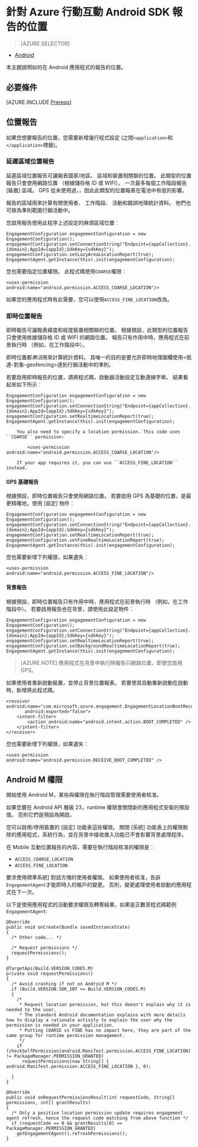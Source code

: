 <properties
    pageTitle="針對 Azure 行動互動 Android SDK 報告的位置"
    description="說明如何設定報表的 Azure 行動互動 Android SDK 的位置"
    services="mobile-engagement"
    documentationCenter="mobile"
    authors="piyushjo"
    manager="erikre"
    editor="" />

<tags
    ms.service="mobile-engagement"
    ms.workload="mobile"
    ms.tgt_pltfrm="mobile-android"
    ms.devlang="Java"
    ms.topic="article"
    ms.date="08/12/2016"
    ms.author="piyushjo;ricksal" />

# <a name="location-reporting-for-azure-mobile-engagement-android-sdk"></a>針對 Azure 行動互動 Android SDK 報告的位置

> [AZURE.SELECTOR]
- [Android](mobile-engagement-android-integrate-engagement.md)

本主題說明如何在 Android 應用程式的報告的位置。

## <a name="prerequisites"></a>必要條件

[AZURE.INCLUDE [Prereqs](../../includes/mobile-engagement-android-prereqs.md)]

## <a name="location-reporting"></a>位置報告

如果您想要報告的位置，您需要新增幾行程式設定 (之間`<application>`和`</application>`標籤)。

### <a name="lazy-area-location-reporting"></a>延遲區域位置報告

延遲區域位置報告可讓報表國家/地區、 區域和裝置相關聯的位置。 此類型的位置報告只會使用網路位置 （根據儲存格 ID 或 WIFI）。 一次最多每個工作階段報告 [裝置] 區域。 GPS 從未使用過，，因此此類型的位置報表在電池中有低的影響。

報告的區域用來計算有關使用者、 工作階段、 活動和錯誤地理統計資料。 他們也可做為準則範圍行銷活動中。

您啟用報告使用此程序上述設定的麻煩區域位置︰

    EngagementConfiguration engagementConfiguration = new EngagementConfiguration();
    engagementConfiguration.setConnectionString("Endpoint={appCollection}.{domain};AppId={appId};SdkKey={sdkKey}");
    engagementConfiguration.setLazyAreaLocationReport(true);
    EngagementAgent.getInstance(this).init(engagementConfiguration);

您也需要指定位置權限。 此程式碼使用``COARSE``權限︰

    <uses-permission android:name="android.permission.ACCESS_COARSE_LOCATION"/>

如果您的應用程式時有此需要，您可以使用``ACCESS_FINE_LOCATION``改為。

### <a name="real-time-location-reporting"></a>即時位置報告

即時報告可讓報表緯度和經度裝置相關聯的位置。 根據預設，此類型的位置報告只會使用依據儲存格 ID 或 WIFI 的網路位置。 報告只有作用中時，應用程式在前景執行時 （例如，在工作階段中）。

即時位置都*無法*用來計算統計資料。 其唯一的目的是要允許即時地理圍欄使用\<抵達-對象-geofencing\>達到行銷活動中的準則。

若要啟用即時報告的位置，請將程式碼，啟動器活動設定互動連線字串。 結果看起來如下所示︰

    EngagementConfiguration engagementConfiguration = new EngagementConfiguration();
    engagementConfiguration.setConnectionString("Endpoint={appCollection}.{domain};AppId={appId};SdkKey={sdkKey}");
    engagementConfiguration.setRealtimeLocationReport(true);
    EngagementAgent.getInstance(this).init(engagementConfiguration);

        You also need to specify a location permission. This code uses ``COARSE`` permission:

            <uses-permission android:name="android.permission.ACCESS_COARSE_LOCATION"/>

        If your app requires it, you can use ``ACCESS_FINE_LOCATION`` instead.

#### <a name="gps-based-reporting"></a>GPS 基礎報告

根據預設，即時位置報告只會使用網路位置。 若要啟用 GPS 為基礎的位置，是最更精確地，使用 [設定] 物件︰

    EngagementConfiguration engagementConfiguration = new EngagementConfiguration();
    engagementConfiguration.setConnectionString("Endpoint={appCollection}.{domain};AppId={appId};SdkKey={sdkKey}");
    engagementConfiguration.setRealtimeLocationReport(true);
    engagementConfiguration.setFineRealtimeLocationReport(true);
    EngagementAgent.getInstance(this).init(engagementConfiguration);

您也需要新增下列權限，如果遺失︰

    <uses-permission android:name="android.permission.ACCESS_FINE_LOCATION"/>

#### <a name="background-reporting"></a>背景報告

根據預設，即時位置報告只有作用中時，應用程式在前景執行時 （例如，在工作階段中）。 若要啟用報告也在背景，請使用此設定物件︰

    EngagementConfiguration engagementConfiguration = new EngagementConfiguration();
    engagementConfiguration.setConnectionString("Endpoint={appCollection}.{domain};AppId={appId};SdkKey={sdkKey}");
    engagementConfiguration.setRealtimeLocationReport(true);
    engagementConfiguration.setBackgroundRealtimeLocationReport(true);
    EngagementAgent.getInstance(this).init(engagementConfiguration);

> [AZURE.NOTE] 應用程式在背景中執行時報告只網路位置，即使您啟用 GPS。

如果使用者重新啟動裝置，並停止背景位置報表。 若要使其自動重新啟動在啟動時，新增將此程式碼。

    <receiver android:name="com.microsoft.azure.engagement.EngagementLocationBootReceiver"
           android:exported="false">
        <intent-filter>
            <action android:name="android.intent.action.BOOT_COMPLETED" />
        </intent-filter>
    </receiver>

您也需要新增下列權限，如果遺失︰

    <uses-permission android:name="android.permission.RECEIVE_BOOT_COMPLETED" />

## <a name="android-m-permissions"></a>Android M 權限

開始使用 Android M，某些與權限在執行階段管理需要使用者核准。

如果您要在 Android API 層級 23，runtime 權限會關閉新的應用程式安裝的預設值。 否則它們是預設為開啟。

您可以啟用/停用裝置的 [設定] 功能表這些權限。 關閉 [系統] 功能表上的權限刪除的應用程式，系統行為，並在背景中接收推入功能已不會影響背景處理程序。

在 Mobile 互動位置報告的內容，需要在執行階段核准的權限是︰

- `ACCESS_COARSE_LOCATION`
- `ACCESS_FINE_LOCATION`

要求使用標準系統] 對話方塊的使用者權限。 如果使用者核准，告訴``EngagementAgent``才能即時入的帳戶的變更。 否則，變更處理使用者啟動的應用程式在下一次。

以下是使用應用程式的活動要求權限及轉寄結果，如果是正數至程式碼範例``EngagementAgent``:

    @Override
    public void onCreate(Bundle savedInstanceState)
    {
      /* Other code... */

      /* Request permissions */
      requestPermissions();
    }

    @TargetApi(Build.VERSION_CODES.M)
    private void requestPermissions()
    {
      /* Avoid crashing if not on Android M */
      if (Build.VERSION.SDK_INT >= Build.VERSION_CODES.M)
      {
        /*
         * Request location permission, but this doesn't explain why it is needed to the user.
         * The standard Android documentation explains with more details how to display a rationale activity to explain the user why the permission is needed in your application.
         * Putting COARSE vs FINE has no impact here, they are part of the same group for runtime permission management.
         */
        if (checkSelfPermission(android.Manifest.permission.ACCESS_FINE_LOCATION) != PackageManager.PERMISSION_GRANTED)
          requestPermissions(new String[] { android.Manifest.permission.ACCESS_FINE_LOCATION }, 0);

      }
    }

    @Override
    public void onRequestPermissionsResult(int requestCode, String[] permissions, int[] grantResults)
    {
      /* Only a positive location permission update requires engagement agent refresh, hence the request code matching from above function */
      if (requestCode == 0 && grantResults[0] == PackageManager.PERMISSION_GRANTED)
        getEngagementAgent().refreshPermissions();
    }
